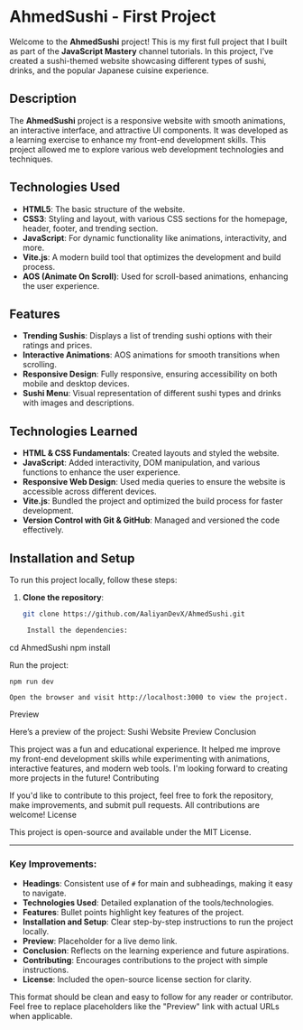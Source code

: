 # AhmedSushi - First Project

Welcome to the **AhmedSushi** project! This is my first full project that I built as part of the **JavaScript Mastery** channel tutorials. In this project, I’ve created a sushi-themed website showcasing different types of sushi, drinks, and the popular Japanese cuisine experience.

## Description

The **AhmedSushi** project is a responsive website with smooth animations, an interactive interface, and attractive UI components. It was developed as a learning exercise to enhance my front-end development skills. This project allowed me to explore various web development technologies and techniques.

## Technologies Used

- **HTML5**: The basic structure of the website.
- **CSS3**: Styling and layout, with various CSS sections for the homepage, header, footer, and trending section.
- **JavaScript**: For dynamic functionality like animations, interactivity, and more.
- **Vite.js**: A modern build tool that optimizes the development and build process.
- **AOS (Animate On Scroll)**: Used for scroll-based animations, enhancing the user experience.

## Features

- **Trending Sushis**: Displays a list of trending sushi options with their ratings and prices.
- **Interactive Animations**: AOS animations for smooth transitions when scrolling.
- **Responsive Design**: Fully responsive, ensuring accessibility on both mobile and desktop devices.
- **Sushi Menu**: Visual representation of different sushi types and drinks with images and descriptions.

## Technologies Learned

- **HTML & CSS Fundamentals**: Created layouts and styled the website.
- **JavaScript**: Added interactivity, DOM manipulation, and various functions to enhance the user experience.
- **Responsive Web Design**: Used media queries to ensure the website is accessible across different devices.
- **Vite.js**: Bundled the project and optimized the build process for faster development.
- **Version Control with Git & GitHub**: Managed and versioned the code effectively.

## Installation and Setup

To run this project locally, follow these steps:

1. **Clone the repository**:
   ```bash
   git clone https://github.com/AaliyanDevX/AhmedSushi.git

    Install the dependencies:

cd AhmedSushi
npm install

Run the project:

    npm run dev

    Open the browser and visit http://localhost:3000 to view the project.

Preview

Here’s a preview of the project: Sushi Website Preview
Conclusion

This project was a fun and educational experience. It helped me improve my front-end development skills while experimenting with animations, interactive features, and modern web tools. I'm looking forward to creating more projects in the future!
Contributing

If you'd like to contribute to this project, feel free to fork the repository, make improvements, and submit pull requests. All contributions are welcome!
License

This project is open-source and available under the MIT License.


---

### Key Improvements:
- **Headings**: Consistent use of `#` for main and subheadings, making it easy to navigate.
- **Technologies Used**: Detailed explanation of the tools/technologies.
- **Features**: Bullet points highlight key features of the project.
- **Installation and Setup**: Clear step-by-step instructions to run the project locally.
- **Preview**: Placeholder for a live demo link.
- **Conclusion**: Reflects on the learning experience and future aspirations.
- **Contributing**: Encourages contributions to the project with simple instructions.
- **License**: Included the open-source license section for clarity.

This format should be clean and easy to follow for any reader or contributor. Feel free to replace placeholders like the "Preview" link with actual URLs when applicable.

